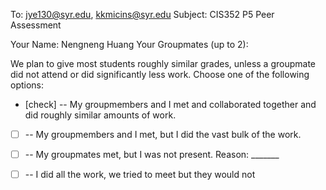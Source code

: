 To: jye130@syr.edu, kkmicins@syr.edu
Subject: CIS352 P5 Peer Assessment 

Your Name: Nengneng Huang
Your Groupmates (up to 2): 


We plan to give most students roughly similar grades, unless a
groupmate did not attend or did significantly less work. Choose one of
the following options:

- [check] -- My groupmembers and I met and collaborated together and did
  roughly similar amounts of work.

- [ ] -- My groupmembers and I met, but I did the vast bulk of the
  work.

- [ ] -- My groupmates met, but I was not present. 
Reason: _______

- [ ] -- I did all the work, we tried to meet but they would not


